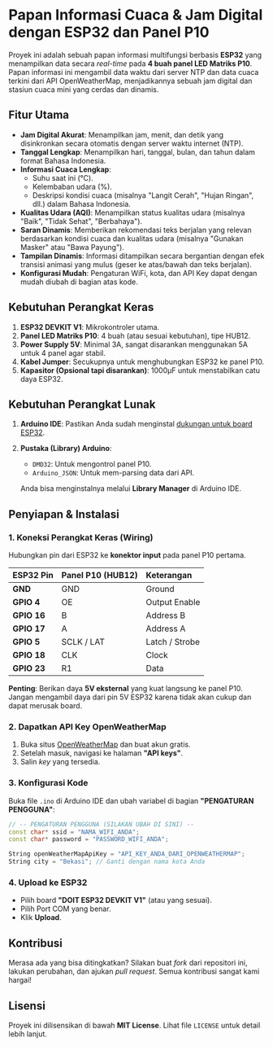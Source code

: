 # Papan Informasi Cuaca & Jam Digital dengan ESP32 dan Panel P10

Proyek ini adalah sebuah papan informasi multifungsi berbasis **ESP32** yang menampilkan data secara *real-time* pada **4 buah panel LED Matriks P10**. Papan informasi ini mengambil data waktu dari server NTP dan data cuaca terkini dari API OpenWeatherMap, menjadikannya sebuah jam digital dan stasiun cuaca mini yang cerdas dan dinamis.

## Fitur Utama

* **Jam Digital Akurat**: Menampilkan jam, menit, dan detik yang disinkronkan secara otomatis dengan server waktu internet (NTP).
* **Tanggal Lengkap**: Menampilkan hari, tanggal, bulan, dan tahun dalam format Bahasa Indonesia.
* **Informasi Cuaca Lengkap**:
    * Suhu saat ini (°C).
    * Kelembaban udara (%).
    * Deskripsi kondisi cuaca (misalnya "Langit Cerah", "Hujan Ringan", dll.) dalam Bahasa Indonesia.
* **Kualitas Udara (AQI)**: Menampilkan status kualitas udara (misalnya "Baik", "Tidak Sehat", "Berbahaya").
* **Saran Dinamis**: Memberikan rekomendasi teks berjalan yang relevan berdasarkan kondisi cuaca dan kualitas udara (misalnya "Gunakan Masker" atau "Bawa Payung").
* **Tampilan Dinamis**: Informasi ditampilkan secara bergantian dengan efek transisi animasi yang mulus (geser ke atas/bawah dan teks berjalan).
* **Konfigurasi Mudah**: Pengaturan WiFi, kota, dan API Key dapat dengan mudah diubah di bagian atas kode.

## Kebutuhan Perangkat Keras

1.  **ESP32 DEVKIT V1**: Mikrokontroler utama.
2.  **Panel LED Matriks P10**: 4 buah (atau sesuai kebutuhan), tipe HUB12.
3.  **Power Supply 5V**: Minimal 3A, sangat disarankan menggunakan 5A untuk 4 panel agar stabil.
4.  **Kabel Jumper**: Secukupnya untuk menghubungkan ESP32 ke panel P10.
5.  **Kapasitor (Opsional tapi disarankan)**: 1000µF untuk menstabilkan catu daya ESP32.

## Kebutuhan Perangkat Lunak

1.  **Arduino IDE**: Pastikan Anda sudah menginstal [dukungan untuk board ESP32](https://randomnerdtutorials.com/installing-the-esp32-board-in-arduino-ide-v2/).
2.  **Pustaka (Library) Arduino**:
    * `DMD32`: Untuk mengontrol panel P10.
    * `Arduino_JSON`: Untuk mem-parsing data dari API.

    Anda bisa menginstalnya melalui **Library Manager** di Arduino IDE.

## Penyiapan & Instalasi

### 1. Koneksi Perangkat Keras (Wiring)

Hubungkan pin dari ESP32 ke **konektor input** pada panel P10 pertama.

| ESP32 Pin | Panel P10 (HUB12) | Keterangan     |
| :-------- | :---------------- | :------------- |
| **GND** | GND               | Ground         |
| **GPIO 4** | OE                | Output Enable  |
| **GPIO 16** | B                 | Address B      |
| **GPIO 17** | A                 | Address A      |
| **GPIO 5** | SCLK / LAT        | Latch / Strobe |
| **GPIO 18** | CLK               | Clock          |
| **GPIO 23** | R1                | Data           |

**Penting**: Berikan daya **5V eksternal** yang kuat langsung ke panel P10. Jangan mengambil daya dari pin 5V ESP32 karena tidak akan cukup dan dapat merusak board.

### 2. Dapatkan API Key OpenWeatherMap

1.  Buka situs [OpenWeatherMap](https://openweathermap.org/) dan buat akun gratis.
2.  Setelah masuk, navigasi ke halaman **"API keys"**.
3.  Salin *key* yang tersedia.

### 3. Konfigurasi Kode

Buka file `.ino` di Arduino IDE dan ubah variabel di bagian **"PENGATURAN PENGGUNA"**:

```cpp
// -- PENGATURAN PENGGUNA (SILAKAN UBAH DI SINI) --
const char* ssid = "NAMA_WIFI_ANDA";
const char* password = "PASSWORD_WIFI_ANDA";

String openWeatherMapApiKey = "API_KEY_ANDA_DARI_OPENWEATHERMAP";
String city = "Bekasi"; // Ganti dengan nama kota Anda
```

### 4. Upload ke ESP32

* Pilih board **"DOIT ESP32 DEVKIT V1"** (atau yang sesuai).
* Pilih Port COM yang benar.
* Klik **Upload**.

## Kontribusi

Merasa ada yang bisa ditingkatkan? Silakan buat *fork* dari repositori ini, lakukan perubahan, dan ajukan *pull request*. Semua kontribusi sangat kami hargai!

## Lisensi

Proyek ini dilisensikan di bawah **MIT License**. Lihat file `LICENSE` untuk detail lebih lanjut.
